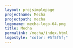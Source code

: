 ```yaml
---
layout: projsimplepage
projectname: Mecha
projectpath: mecha
logoname: mecha-logo-64.png
title: Mecha
permalink: /mecha/index.html
logostyle: "color: #5f5f5f;"
---
```


<span class="contentbox" id="readmebox"></span>

<script src="/resources/js/markdown.min.js"></script>
<script src="/resources/js/setlicense.js"></script>
<script>
  setContent(
    "readmebox",
    "https://api.github.com/repos/storm-enroute/mecha/contents/README.md",
    null,
    "md")
</script>
